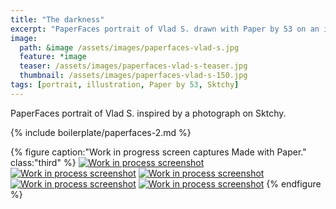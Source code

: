 ```yaml
---
title: "The darkness"
excerpt: "PaperFaces portrait of Vlad S. drawn with Paper by 53 on an iPad."
image: 
  path: &image /assets/images/paperfaces-vlad-s.jpg 
  feature: *image
  teaser: /assets/images/paperfaces-vlad-s-teaser.jpg
  thumbnail: /assets/images/paperfaces-vlad-s-150.jpg
tags: [portrait, illustration, Paper by 53, Sktchy]
---
```


PaperFaces portrait of Vlad S. inspired by a photograph on Sktchy.

{% include boilerplate/paperfaces-2.md %}

{% figure caption:"Work in progress screen captures Made with Paper." class:"third" %}
[![Work in process screenshot](/assets/images/paperfaces-vlad-s-process-1-600.jpg)](/assets/images/paperfaces-vlad-s-process-1-lg.jpg) [![Work in process screenshot](/assets/images/paperfaces-vlad-s-process-2-600.jpg)](/assets/images/paperfaces-vlad-s-process-2-lg.jpg) [![Work in process screenshot](/assets/images/paperfaces-vlad-s-process-3-600.jpg)](/assets/images/paperfaces-vlad-s-process-3-lg.jpg) [![Work in process screenshot](/assets/images/paperfaces-vlad-s-process-4-600.jpg)](/assets/images/paperfaces-vlad-s-process-4-lg.jpg) [![Work in process screenshot](/assets/images/paperfaces-vlad-s-process-5-600.jpg)](/assets/images/paperfaces-vlad-s-process-5-lg.jpg)
{% endfigure %}
